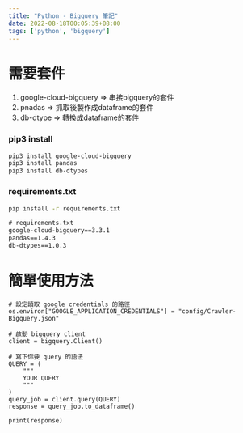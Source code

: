 ```yaml
---
title: "Python - Bigquery 筆記"
date: 2022-08-18T00:05:39+08:00
tags: ['python', 'bigquery']
---
```


# 需要套件
1. google-cloud-bigquery => 串接bigquery的套件
2. pnadas => 抓取後製作成dataframe的套件
3. db-dtype => 轉換成dataframe的套件

### pip3 install
```bash
pip3 install google-cloud-bigquery
pip3 install pandas
pip3 install db-dtypes
```

### requirements.txt
```bash
pip install -r requirements.txt
```
```txt
# requirements.txt
google-cloud-bigquery==3.3.1
pandas==1.4.3
db-dtypes==1.0.3
```

# 簡單使用方法
```python3
# 設定讀取 google credentials 的路徑
os.environ["GOOGLE_APPLICATION_CREDENTIALS"] = "config/Crawler-Bigquery.json"

# 啟動 bigquery client
client = bigquery.Client()

# 寫下你要 query 的語法
QUERY = (
    """
    YOUR QUERY
    """
)
query_job = client.query(QUERY)
response = query_job.to_dataframe()

print(response)
```
